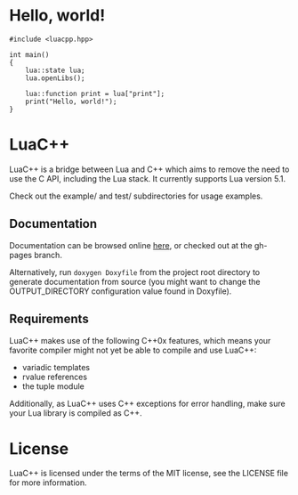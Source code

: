 Hello, world!
==============================
    #include <luacpp.hpp>

    int main()
    {
        lua::state lua;
        lua.openLibs();
        
        lua::function print = lua["print"];
        print("Hello, world!");
    }

LuaC++
==============================
LuaC++ is a bridge between Lua and C++ which aims to remove the need to use the C API, including the Lua stack. It currently supports Lua version 5.1.
Check out the example/ and test/ subdirectories for usage examples.

Documentation
------------------------------
Documentation can be browsed online [here](http://jakobovrum.github.com/LuaCpp/index.html), or checked out at the gh-pages branch.

Alternatively, run `doxygen Doxyfile` from the project root directory to generate documentation from source (you might want to change the OUTPUT_DIRECTORY configuration value found in Doxyfile).

Requirements
------------------------------
LuaC++ makes use of the following C++0x features, which means your favorite compiler might not yet be able to compile and use LuaC++:

 * variadic templates
 * rvalue references
 * the tuple module

Additionally, as LuaC++ uses C++ exceptions for error handling, make sure your Lua library is compiled as C++.

License
==============================
LuaC++ is licensed under the terms of the MIT license, see the LICENSE file for more information.
